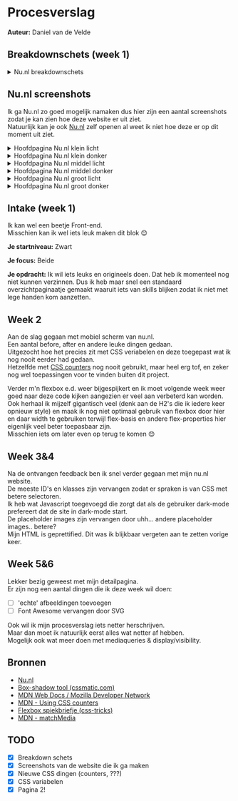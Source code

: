 # Procesverslag

**Auteur:** Daniel van de Velde

## Breakdownschets (week 1)

<details>
<summary> Nu.nl breakdownschets  </summary>

Breakdownschets van Nu.nl (klein licht-modus) screenshot genomen op 24 februari 2021  
<kbd>
![alt text](https://raw.githubusercontent.com/DanielvandeVelde/FED/main/readme%20images/Nu.nl%20klein%20breakdown.jpg "Nu.nl klein licht breakdownschets")
</kbd>

</details>

## Nu.nl screenshots

Ik ga Nu.nl zo goed mogelijk namaken dus hier zijn een aantal screenshots zodat je kan zien hoe deze website er uit ziet.  
Natuurlijk kan je ook [Nu.nl](https://nu.nl) zelf openen al weet ik niet hoe deze er op dit moment uit ziet.

<details>
<summary> Hoofdpagina Nu.nl klein licht </summary>

Screenshot 24 februari 2021 Nu.nl klein licht  
<kbd>
![alt text](https://raw.githubusercontent.com/DanielvandeVelde/FED/main/readme%20images/Nu.nl%20klein.jpg "Nu.nl klein licht")
</kbd>

</details>

<details>
<summary> Hoofdpagina Nu.nl klein donker </summary>

Screenshot 24 februari 2021 Nu.nl klein donker  
<kbd>
![alt text](https://raw.githubusercontent.com/DanielvandeVelde/FED/main/readme%20images/Nu.nl%20klein%20dark.jpg "Nu.nl klein donker")
</kbd>

</details>

<details>
<summary> Hoofdpagina Nu.nl middel licht </summary>

Screenshot 24 februari 2021 Nu.nl middel licht  
<kbd>
![alt text](https://raw.githubusercontent.com/DanielvandeVelde/FED/main/readme%20images/Nu.nl%20middel.jpg "Nu.nl middel licht")
</kbd>

</details>

<details>
<summary> Hoofdpagina Nu.nl middel donker </summary>

Screenshot 24 februari 2021 Nu.nl middel donker  
<kbd>
![alt text](https://raw.githubusercontent.com/DanielvandeVelde/FED/main/readme%20images/Nu.nl%20middel%20dark.jpg "Nu.nl middel donker")
</kbd>

</details>

<details>
<summary> Hoofdpagina Nu.nl groot licht </summary>

Screenshot 24 februari 2021 Nu.nl groot licht  
<kbd>
![alt text](https://raw.githubusercontent.com/DanielvandeVelde/FED/main/readme%20images/Nu.nl%20groot.jpg "Nu.nl groot licht")
</kbd>

</details>

<details>
<summary> Hoofdpagina Nu.nl groot donker </summary>

Screenshot 24 februari 2021 Nu.nl groot donker  
<kbd>
![alt text](https://raw.githubusercontent.com/DanielvandeVelde/FED/main/readme%20images/Nu.nl%20groot%20dark.jpg "Nu.nl groot donker")
</kbd>

</details>

## Intake (week 1)

Ik kan wel een beetje Front-end.  
Misschien kan ik wel iets leuk maken dit blok 😊

**Je startniveau:** Zwart

**Je focus:** Beide

**Je opdracht:** Ik wil iets leuks en origineels doen. Dat heb ik momenteel nog niet kunnen verzinnen. Dus ik heb maar snel een standaard overzichtpaginaatje gemaakt waaruit iets van skills blijken zodat ik niet met lege handen kom aanzetten.

## Week 2

Aan de slag gegaan met mobiel scherm van nu.nl.  
Een aantal before, after en andere leuke dingen gedaan.  
Uitgezocht hoe het precies zit met CSS veriabelen en deze toegepast wat ik nog nooit eerder had gedaan.  
Hetzelfde met [CSS counters](https://developer.mozilla.org/en-US/docs/Web/CSS/CSS_Lists_and_Counters/Using_CSS_counters) nog nooit gebruikt, maar heel erg tof, en zeker nog wel toepassingen voor te vinden buiten dit project.

Verder m'n flexbox e.d. weer bijgespijkert en ik moet volgende week weer goed naar deze code kijken aangezien er veel aan verbeterd kan worden.  
Ook herhaal ik mijzelf gigantisch veel (denk aan de H2's die ik iedere keer opnieuw style) en maak ik nog niet optimaal gebruik van flexbox door hier en daar width te gebruiken terwijl flex-basis en andere flex-properties hier eigenlijk veel beter toepasbaar zijn.  
Misschien iets om later even op terug te komen 😊

## Week 3&4

Na de ontvangen feedback ben ik snel verder gegaan met mijn nu.nl website.  
De meeste ID's en klasses zijn vervangen zodat er spraken is van CSS met betere selectoren.  
Ik heb wat Javascript toegevoegd die zorgt dat als de gebruiker dark-mode prefereert dat de site in dark-mode start.  
De placeholder images zijn vervangen door uhh... andere placeholder images.. betere?  
Mijn HTML is geprettified. Dit was ik blijkbaar vergeten aan te zetten vorige keer.

## Week 5&6

Lekker bezig geweest met mijn detailpagina.  
Er zijn nog een aantal dingen die ik deze week wil doen:

- [ ] 'echte' afbeeldingen toevoegen
- [ ] Font Awesome vervangen door SVG

Ook wil ik mijn procesverslag iets netter herschrijven.  
Maar dan moet ik natuurlijk eerst alles wat netter af hebben.  
Mogelijk ook wat meer doen met mediaqueries & display/visibility.

## Bronnen

- [Nu.nl](https://www.nu.nl/)
- [Box-shadow tool (cssmatic.com)](https://www.cssmatic.com/box-shadow)
- [MDN Web Docs / Mozilla Developer Network](https://developer.mozilla.org/)
- [MDN - Using CSS counters](https://developer.mozilla.org/en-US/docs/Web/CSS/CSS_Lists_and_Counters/Using_CSS_counters)
- [Flexbox spiekbriefje (css-tricks)](https://css-tricks.com/snippets/css/a-guide-to-flexbox/)
- [MDN - matchMedia](https://developer.mozilla.org/en-US/docs/Web/API/Window/matchMedia)

## TODO

- [x] Breakdown schets
- [x] Screenshots van de website die ik ga maken
- [x] Nieuwe CSS dingen (counters, ???)
- [x] CSS variabelen
- [x] Pagina 2!
